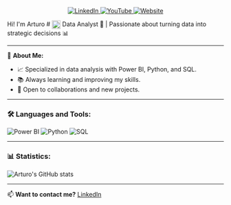 <div align="center">
   <a href="https://www.linkedin.com">
      <img src="https://img.shields.io/badge/-LinkedIn-0077B5?style=flat&logo=LinkedIn&logoColor=white" alt="LinkedIn" />
   </a>
   <a href="https://www.youtube.com">
      <img src="https://img.shields.io/badge/-YouTube-FF0000?style=flat&logo=YouTube&logoColor=white" alt="YouTube" />
   </a>
   <a href="https://www.tupagina.com">
      <img src="https://img.shields.io/badge/-Website-28A745?style=flat&logo=Google%20Chrome&logoColor=white" alt="Website" />
   </a>
</div>

Hi! I'm Arturo # <img src="https://images.emojiterra.com/google/noto-emoji/animated-emoji/1f44b-1f3fb.gif" alt="Waving Hand" width="20" style="vertical-align: middle;" />
Data Analyst 💼 | Passionate about turning data into strategic decisions 📊

---

🌟 **About Me:**
- 📈 Specialized in data analysis with Power BI, Python, and SQL.
- 📚 Always learning and improving my skills.
- 🤝 Open to collaborations and new projects.

---

### 🛠️ Languages and Tools:
![Power BI](https://img.shields.io/badge/-PowerBI-F2C811?style=flat&logo=Power%20BI&logoColor=white)
![Python](https://img.shields.io/badge/-Python-3776AB?style=flat&logo=Python&logoColor=white)
![SQL](https://img.shields.io/badge/-SQL-CC2927?style=flat&logo=Microsoft%20SQL%20Server&logoColor=white)

---

### 📊 Statistics:
![Arturo's GitHub stats](https://github-readme-stats.vercel.app/api?username=arturo22isla&show_icons=true&theme=radical)

---

📫 **Want to contact me?** [LinkedIn](https://www.linkedin.com) <!-- | [Website](https://www.tupagina.com) -->
